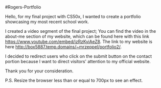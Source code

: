 #Rogers-Portfolio

Hello, for my final project with CS50x, I wanted to create a portfolio showcasing my most recent school work. 

I created a video segment of the final project; You can find the video in the about-me section of my website, which can be found here with this link https://www.youtube.com/embed/izRzKyiAeZ8. The link to my website is here http://box5887.temp.domains/~mrzeppel/portfolio2/.

I decided to redirect users who click on the submit button on the contact portion because I want to direct visitors' attention to my official website.

Thank you for your consideration. 

P.S. Resize the browser less than or equal to 700px to see an effect.

